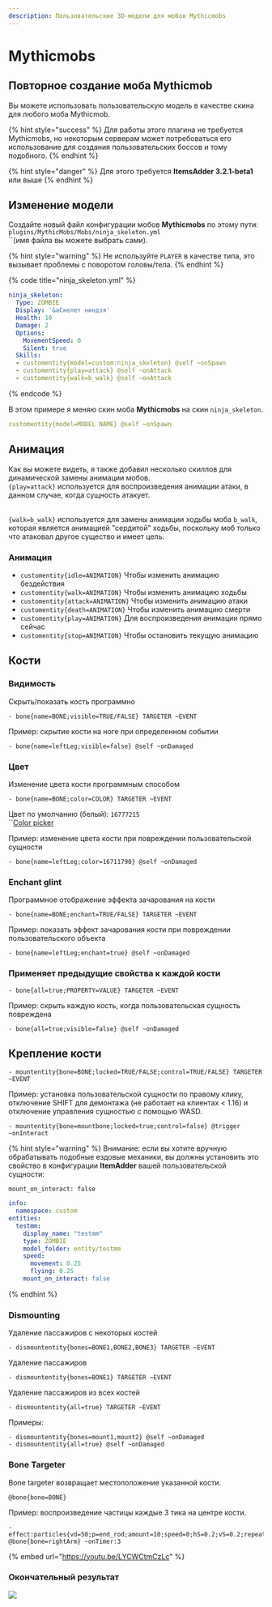 ```yaml
---
description: Пользовательские 3D-модели для мобов Mythicmobs
---
```


# Mythicmobs

## Повторное создание моба Mythicmob

Вы можете использовать пользовательскую модель в качестве скина для любого моба Mythicmob.

{% hint style="success" %}
Для работы этого плагина не требуется Mythicmobs, но некоторым серверам может потребоваться его использование для создания пользовательских боссов и тому подобного.
{% endhint %}

{% hint style="danger" %}
Для этого требуется **ItemsAdder 3.2.1-beta1** или выше
{% endhint %}

## Изменение модели

Создайте новый файл конфигурации мобов **Mythicmobs** по этому пути:   `plugins/MythicMobs/Mobs/ninja_skeleton.yml`\
``(имя файла вы можете выбрать сами).

{% hint style="warning" %}
Не используйте `PLAYER` в качестве типа, это вызывает проблемы с поворотом головы/тела.
{% endhint %}

{% code title="ninja_skeleton.yml" %}
```yaml
ninja_skeleton:
  Type: ZOMBIE
  Display: '&aСкелет ниндзя'
  Health: 10
  Damage: 2
  Options:
    MovementSpeed: 0
    Silent: true
  Skills:
  - customentity{model=custom:ninja_skeleton} @self ~onSpawn
  - customentity{play=attack} @self ~onAttack
  - customentity{walk=b_walk} @self ~onAttack
```
{% endcode %}

В этом примере я меняю скин моба **Mythicmobs** на скин `ninja_skeleton`.

```yaml
customentity{model=MODEL NAME} @self ~onSpawn
```

## Анимация

Как вы можете видеть, я также добавил несколько скиллов для динамической замены анимации мобов.\
`{play=attack}` используется для воспроизведения анимации атаки, в данном случае, когда сущность атакует.

\
`{walk=b_walk}` используется для замены анимации ходьбы моба `b_walk`, которая является анимацией "сердитой" ходьбы, поскольку моб только что атаковал другое существо и имеет цель.

### Анимация

* `customentity{idle=ANIMATION}` Чтобы изменить анимацию бездействия
* `customentity{walk=ANIMATION}` Чтобы изменить анимацию ходьбы
* `customentity{attack=ANIMATION}` Чтобы изменить анимацию атаки
* `customentity{death=ANIMATION}` Чтобы изменить анимацию смерти
* `customentity{play=ANIMATION}` Для воспроизведения анимации прямо сейчас
* `customentity{stop=ANIMATION}` Чтобы остановить текущую анимацию

## Кости

### Видимость

Скрыть/показать кость программно

```
- bone{name=BONE;visible=TRUE/FALSE} TARGETER ~EVENT
```

Пример: скрытие кости на ноге при определенном событии

```
- bone{name=leftLeg;visible=false} @self ~onDamaged
```

### Цвет

Изменение цвета кости программным способом

```
- bone{name=BONE;color=COLOR} TARGETER ~EVENT
```

Цвет по умолчанию (белый): `16777215`\
``[Color picker](https://minecraftcommand.science/armor-color)

Пример: изменение цвета кости при повреждении пользовательской сущности

```
- bone{name=leftLeg;color=16711790} @self ~onDamaged
```

### Enchant glint

Программное отображение эффекта зачарования на кости

```
- bone{name=BONE;enchant=TRUE/FALSE} TARGETER ~EVENT
```

Пример: показать эффект зачарования кости при повреждении пользовательского объекта

```
- bone{name=leftLeg;enchant=true} @self ~onDamaged
```

### Применяет предыдущие свойства к каждой кости

```
- bone{all=true;PROPERTY=VALUE} TARGETER ~EVENT
```

Пример: скрыть каждую кость, когда пользовательская сущность повреждена

```
- bone{all=true;visible=false} @self ~onDamaged
```

## Крепление кости

```
- mountentity{bone=BONE;locked=TRUE/FALSE;control=TRUE/FALSE} TARGETER ~EVENT
```

Пример: установка пользовательской сущности по правому клику, отключение SHIFT для демонтажа (не работает на клиентах < 1.16) и отключение управления сущностью с помощью WASD.

```
- mountentity{bone=mountbone;locked=true;control=false} @trigger ~onInteract
```

{% hint style="warning" %}
Внимание: если вы хотите вручную обрабатывать подобные ездовые механики, вы должны установить это свойство в конфигурации **ItemAdder** вашей пользовательской сущности:

`mount_on_interact: false`

```yaml
info:
  namespace: custom
entities:
  testmm:
    display_name: "testmm"
    type: ZOMBIE
    model_folder: entity/testmm
    speed:
      movement: 0.25
      flying: 0.25
    mount_on_interact: false
```
{% endhint %}

### Dismounting

Удаление пассажиров с некоторых костей

```
- dismountentity{bones=BONE1,BONE2,BONE3} TARGETER ~EVENT
```

Удаление пассажиров

```
- dismountentity{bones=BONE1} TARGETER ~EVENT
```

Удаление пассажиров из всех костей

```
- dismountentity{all=true} TARGETER ~EVENT
```

Примеры:

```
- dismountentity{bones=mount1,mount2} @self ~onDamaged
- dismountentity{all=true} @self ~onDamaged
```

### Bone Targeter

Bone targeter возвращает местоположение указанной кости.

```
@bone{bone=BONE}
```

Пример: воспроизведение частицы каждые 3 тика на центре кости.

```
- effect:particles{vd=50;p=end_rod;amount=10;speed=0;hS=0.2;vS=0.2;repeat=270;repeatInterval=1} @bone{bone=rightArm} ~onTimer:3
```

{% embed url="https://youtu.be/LYCWCtmCzLc" %}

### Окончательный результат

![](../../../../.gitbook/assets/ezgif.com-gif-maker\(1\).webp)

